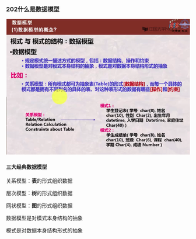 ### 202什么是数据模型

![image-20201208194815746](202什么是数据模型.assets/image-20201208194815746.png)

#### 三大经典数据模型

关系模型：**表**的形式组织数据

层次模型：**树**的形式组织数据

网状模型：**图**的形式组织数据



数据模型是对模式本身结构的抽象

模式是对数据本身结构形式的抽象